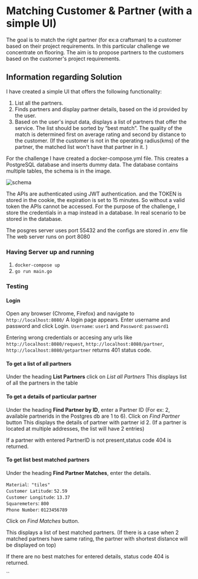 # Matching Customer & Partner (with a simple UI)
The goal is to match the right partner (for ex:a craftsman) to a customer based on their project
requirements. In this particular challenge we concentrate on flooring. The aim is to propose partners to the customers
based on the customer's project requirements.

## Information regarding Solution

I have created a simple UI that offers the following functionality:
1. List all the partners.
2. Finds partners and display partner details, based on the id provided by the user.
3. Based on the user's input data, displays a list of partners that offer the service. The list
   should be sorted by “best match”. The quality of the match is determined first on
   average rating and second by distance to the customer. (If the customer is not in the operating radius(kms) of the
   partner, the matched list won't have that partner in it. )

For the challenge I have created a docker-compose.yml file.
This creates a PostgreSQL database and inserts dummy data. The database contains multiple tables,
the schema is in the image.

![schema](https://github.com/chandanacharya1/customer-matching/blob/feature/version-2-with-UI/db/db.png?raw=true)

The APIs are authenticated using JWT authentication. and the TOKEN is stored in the cookie, the expiration is set to 15 minutes.
So without a valid token the APIs cannot be accessed. For the purpose of the challenge, I store the credentials in a map
instead in a database. In real scenario to be stored in the database.

The posgres server uses port 55432 and the configs are stored in .env file
The web server runs on port 8080
### Having Server up and running
1. `docker-compose up`
2. `go run main.go`

### Testing
#### Login
Open any browser (Chrome, Firefox) and navigate to `http://localhost:8080/`
A login page appears. Enter username and password and click Login.
`Username`: `user1` and `Password`: `password1`

Entering wrong credentials or accesing any urls like `http://localhost:8080/request`, `http://localhost:8080/partner`,
`http://localhost:8080/getpartner` returns 401 status code.
#### To get a list of all partners
Under the heading **List Partners** click on *List all Partners*
This displays list of all the partners in the table

#### To get a details of particular partner
Under the heading **Find  Partner by ID**, enter a Partner ID (For ex: 2, available partnerids in the Postgres db are 1 
to 6). 
Click on *Find Partner* button
This displays the details of partner with partner id 2.
(If a partner is located at multiple addresses, the list will have 2 entries)

If a partner with entered PartnerID is not present,status code 404 is returned.

#### To get list best matched partners
Under the heading **Find Partner Matches**, enter the details.

`Material`:` "tiles"`<br />
`Customer Latitude`: `52.59` <br />
`Customer Longitude`: `13.37` <br />
`Squaremeters`: `800` <br />
`Phone Number`: `0123456789` <br />

Click on *Find Matches* button.

This displays a list of best matched partners.
(If there is a case when 2 matched partners have same rating, the partner with shortest distance will be
displayed on top)

If there are no best matches for entered details, status code 404 is returned.

``
